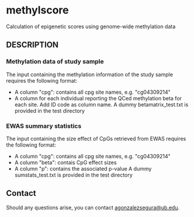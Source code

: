 # methylscore 
Calculation of epigenetic scores using genome-wide methylation data


## DESCRIPTION
### Methylation data of study sample
The input containing the methylation information of the study sample requires the following format:
  - A column "cpg": contains all cpg site names, e.g. "cg04309214"
  - A column for each individual reporting the QCed methylation beta for each site. Add ID code as column name.
A dummy betamatrix_test.txt is provided in the test directory


### EWAS summary statistics
The input containing the size effect of CpGs retrieved from EWAS requires the following format:
  - A column "cpg": contains all cpg site names, e.g. "cg04309214"
  - A column "beta": contais CpG effect sizes
  - A column "p": contains the associated p-value
A dummy sumstats_test.txt is provided in the test directory

## Contact
Should any questions arise, you can contact agonzalezsegura@ub.edu.
